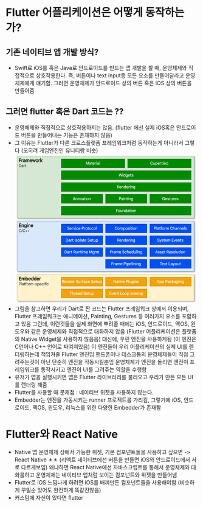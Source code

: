 # Flutter 어플리케이션은 어떻게 동작하는가?

## 기존 네이티브 앱 개발 방식?

- Swift로 iOS를 혹은 Java로 안드로이드를 만드는 앱 개발을 할 때, 운영체제와 직접적으로 상호작용한다.
  즉, 버튼이나 text input등 모든 요소를 만들어달라고 운영체제에게 얘기함.
  그러면 운영체제가 안드로이드 상의 버튼 혹은 iOS 상의 버튼을 만들어줌

## 그러면 flutter 혹은 Dart 코드는 ??

- 운영체제와 직접적으로 상호작용하지는 않음. (flutter 에선 실제 iOS혹은 안드로이드 버튼을 만들어내는 기능은 존재하지 않음)
- 그 이유는 Flutter가 다른 크로스플랫폼 프레임워크처럼 동작하는게 아니라서 그렇다 (오히려 게임엔진인 유니티랑 비슷)
  ![alt text](image.png)
- 그림을 참고하면 우리가 Dart로 짠 코드는 Flutter 프레임워크 상에서 이용되며,
  Flutter 프레임워크는 애니메이션, Painting, Gestures 등 여러가지 요소를 포함하고 있음
  그런데, 이런것들을 실제 화면에 뿌려줄 때에는 iOS, 안드로이드, 맥OS, 윈도우와 같은 운영체제와 직접적으로 대화하지 않음 (Flutter 어플리케이션은 플랫폼의 Native Widget을 사용하지 않음음)
  대신에, 우린 엔진을 사용하게됨 (이 엔진은 C언어나 C++ 언어로 짜여져있음)
  이 엔진들이 우리 어플리케이션의 실제 UI를 렌더링하는데 책임져줄 Flutter 엔진임
  핸드폰이나 데스크톱의 운영체제들이 직접 그려주는것이 아닌 단순히 엔진을 작동시킬뿐임
  운영체제가 엔진을 돌리면 엔진이 프레임워크를 동작시키고 엔진이 UI를 그려주는 역할을 수행함
- 유저가 앱을 실행시키면 앱은 Flutter 라이브러리를 불러오고 우리가 만든 모든 UI를 랜더링 해줌
- Flutter를 사용할 때 문제점 : 네이티브 위젯을 사용하지 않는다.
- Embedder는 엔진을 가동시키는 runner 프로젝트를 가리킴, 그렇기에 iOS, 안드로이드, 맥OS, 윈도우, 리눅스를 위한 다양한 Embedder가 존재함

# Flutter와 React Native

- Native 앱 운영체제 상에서 가능한 위젯, 기본 컴포넌트들을 사용하고 싶으면 -> React Native ㅊㅊ (리액트 네이티브에선 버튼을 만들면 iOS와 안드로이드에서 서로 다르게보임)
  왜냐하면 React Native에선 자바스크립트를 통해서 운영체제와 대화를하고 운영체제는 네이티브 앱처럼 보이는 컴포넌트와 위젯을 만들어냄
- Flutter로 iOS 느낌나게 하려면 iOS를 배껴만든 컴포넌트들을 사용해야함 (비슷하게 꾸밀순 있어도 완전하게 똑같진않음)
- 커스텀에 자신이 있다면 flutter
